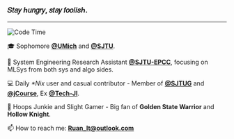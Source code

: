 <h3> 𝑆𝑡𝑎𝑦 ℎ𝑢𝑛𝑔𝑟𝑦, 𝑠𝑡𝑎𝑦 𝑓𝑜𝑜𝑙𝑖𝑠ℎ. </h3>

***

<!--START_SECTION:waka-->
![Code Time](http://img.shields.io/badge/Code%20Time-632%20hrs%2011%20mins-blue)


<!--END_SECTION:waka-->

🎓 Sophomore **[@UMich](https://www.engin.umich.edu/)** and **[@SJTU](https://www.ji.sjtu.edu.cn/)**.

🔭 System Engineering Research Assistant **[@SJTU-EPCC](http://epcc.sjtu.edu.cn/)**, focusing on MLSys from both sys and algo sides.

💻 Daily _*Nix_ user and casual contributor - Member of **[@SJTUG](https://github.com/sjtug)** and **[@jCourse](https://github.com/SJTU-jCourse)**, Ex **[@Tech-JI](https://github.com/Tech-JI)**.

🏀 Hoops Junkie and Slight Gamer - Big fan of **Golden State Warrior** and **Hollow Knight**.

📫 How to reach me: **Ruan_lt@outlook.com**
